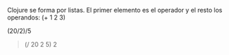 Clojure se forma por listas.
El primer elemento es el operador y el resto los operandos:
(+ 1 2 3)

(20/2)/5
> (/ 20 2 5)
2
